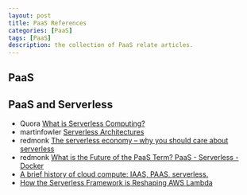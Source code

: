 ```yaml
---
layout: post
title: PaaS References
categories: [PaaS]
tags: [PaaS]
description: the collection of PaaS relate articles.
---
```


## PaaS

## PaaS and Serverless

* Quora [What is Serverless Computing?](https://www.quora.com/What-is-Serverless-Computing)
* martinfowler [Serverless Architectures](http://martinfowler.com/articles/serverless.html)
* redmonk [The serverless economy – why you should care about serverless](http://redmonk.com/jgovernor/2016/07/01/the-serverless-economy-why-you-should-care-about-serverless/)
* redmonk [What is the Future of the PaaS Term? PaaS - Serverless - Docker](http://redmonk.com/sogrady/2016/06/10/paas-the-term/)
* [A brief history of cloud compute: IAAS, PAAS, serverless.](https://read.acloud.guru/iaas-paas-serverless-the-next-big-deal-in-cloud-computing-34b8198c98a2#.ny9bd0nqz)
* [How the Serverless Framework is Reshaping AWS Lambda](http://thenewstack.io/how-serverless-is-reshaping-aws-lambda/)